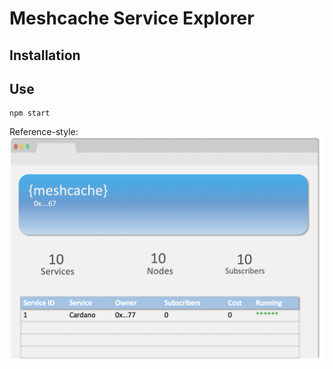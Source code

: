 # Meshcache Service Explorer


## Installation


## Use

```
npm start
```


Reference-style: 
![alt text][meshcache-ui]

[meshcache-ui]:https://github.com/chasesmith95/meshcache/blob/master/meshcache-explorer/meshcache-ui.png "Logo Title Text 2"
